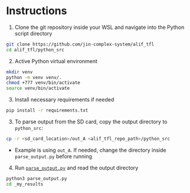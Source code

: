# Instructions

1. Clone the git repository inside your WSL and navigate into the Python script directory
```bash
git clone https://github.com/jin-complex-system/alif_tfl
cd alif_tfl/python_src
```
2. Active Python virtual environment
```bash
mkdir venv
python -m venv venv/.
chmod +777 venv/bin/activate
source venv/bin/activate
```
3. Install necessary requirements if needed
```bash
pip install -r requirements.txt
```
3. To parse output from the SD card, copy the output directory to `python_src`:
```bash
cp -r <sd_card_location>/out_A <alif_tfl_repo_path>/python_src
```
- Example is using `out_A`. If needed, change the directory inside `parse_output.py` before running

4. Run [`parse_output.py`](parse_output.py) and read the output directory
```bash
python3 parse_output.py
cd _my_results
```
